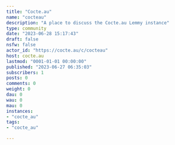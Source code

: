 ```yaml
---
title: "Cocte.au" 
name: "cocteau"
description: "A place to discuss the Cocte.au Lemmy instance"
type: community
date: "2023-06-28 15:17:43"
draft: false
nsfw: false
actor_id: "https://cocte.au/c/cocteau"
host: cocte.au
lastmod: "0001-01-01 00:00:00"
published: "2023-06-27 06:35:03"
subscribers: 1
posts: 0
comments: 0
weight: 0
dau: 0
wau: 0
mau: 0
instances:
- "cocte_au"
tags: 
- "cocte_au"

---
```

